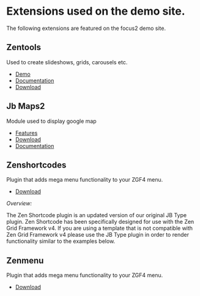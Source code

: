 Extensions used on the demo site.
====

The following extensions are featured on the focus2 demo site.

Zentools
----

Used to create slideshows, grids, carousels etc.
- <a href="http://zentools.joomlabamboo.com">Demo</a>
- <a href="http://zentools.joomlabamboo.com">Documentation</a>
- <a href="http://www.joomlabamboo.com/downloads/zentools-downloads">Download</a>

Jb Maps2
----

Module used to display google map
- <a href="http://www.joomlabamboo.com/joomla-extensions/maps2">Features</a>
- <a href="http://joomlabamboo.com/index.php?option=com_docman&task=doc_download&gid=677&Itemid=">Download</a>
- <a href="http://docs.joomlabamboo.com/joomla-extensions/jb-maps2-documentation">Documentation</a>


Zenshortcodes
----

Plugin that adds mega menu functionality to your ZGF4 menu.
- <a href="http://joomlabamboo.com/index.php?option=com_docman&task=doc_download&gid=694&Itemid=">Download</a>

*Overview:*

The Zen Shortcode plugin is an updated version of our original JB Type plugin. Zen Shortcode has been specifically designed for use with the Zen Grid Framework v4. If you are using a template that is not compatible with Zen Grid Framework v4 please use the JB Type plugin in order to render functionality similar to the examples below.


Zenmenu
----

Plugin that adds mega menu functionality to your ZGF4 menu.
- <a href="http://joomlabamboo.com/index.php?option=com_docman&task=doc_download&gid=694&Itemid=">Download</a>


